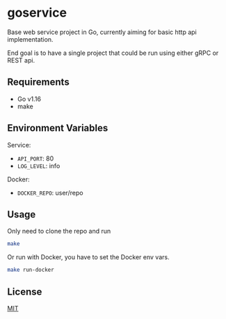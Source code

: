 # goservice

Base web service project in Go, currently aiming for basic http api implementation.

End goal is to have a single project that could be run using either gRPC or REST api.

## Requirements

- Go v1.16
- make

## Environment Variables

Service:

- `API_PORT`: 80
- `LOG_LEVEL`: info

Docker:

- `DOCKER_REPO`: user/repo

## Usage

Only need to clone the repo and run

```bash
make
```

Or run with Docker, you have to set the Docker env vars.

```bash
make run-docker
```

## License

[MIT](https://github.com/sergionunezgo/gorest/LICENSE)

